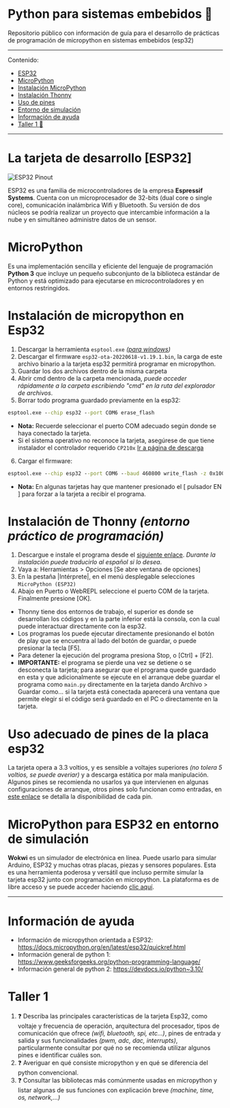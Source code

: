 # Python para sistemas embebidos :snake:
Repositorio público con información de guía para el desarrollo de prácticas de programación de micropython en sistemas embebidos (esp32)

---

Contenido:

- [ESP32](#la-tarjeta-de-desarrollo-esp32)
- [MicroPython](#micropython)
- [Instalación MicroPython](#instalación-de-micropython-en-esp32)
- [Instalación Thonny](#instalación-de-thonny-entorno-práctico-de-programación)
- [Uso de pines](#uso-adecuado-de-pines-de-la-placa-esp32)
- [Entorno de simulación](#micropython-para-esp32-en-entorno-de-simulación)
- [Información de ayuda](#información-de-ayuda)
- [Taller 1 :page_facing_up:](#taller-1)

---

# La tarjeta de desarrollo [ESP32]
![ESP32 Pinout](https://4cc2f608-a-e6add100-s-sites.googlegroups.com/a/astro.unam.mx/oan_mantenimiento/sbc/esp32/ESP32-Pinout.jpg?attachauth=ANoY7cpKJQvl5Gh0RuLbnbABFOUnOTHbB4Ce3Um5mrP_wwhcx6hrRtv0l-33Of9o1wQWPjbEF8mllIe13A1BuV9xsn2eQi0QKKcOswoDlZ7eusmB92eSwPI4znLhVBKXKNrfxsaIcYjvj24064-I1F2UAYtcK7Xuja4kYeFBopWcfTXG151FYyiQ7yxN_8HqGlB3GD_2JXmaeMoP45NHrbapVi_TeEZmum58gBufjplluyqeQG_Xt6M%3D&attredirects=0)

ESP32 es una familia de microcontroladores de la empresa **Espressif Systems**. Cuenta con un microprocesador de 32-bits (dual core o single core), comunicación inalámbrica Wifi y Bluetooth. Su versión de dos núcleos se podría realizar un proyecto que intercambie información a la nube y en simultáneo administre datos de un sensor.

# MicroPython
Es una implementación sencilla y eficiente del lenguaje de programación **Python 3** que incluye un pequeño subconjunto de la biblioteca estándar de Python y está optimizado para ejecutarse en microcontroladores y en entornos restringidos.

# Instalación de micropython en Esp32

1. Descargar la herramienta `esptool.exe` _([para windows](https://dl.espressif.com/dl/esptool-2.3.1-windows.zip))_
2. Descargar el firmware `esp32-ota-20220618-v1.19.1.bin`, la carga de este archivo binario a la tarjeta esp32 permitirá programar en micropython.
3. Guardar los dos archivos dentro de la misma carpeta
4. Abrir cmd dentro de la carpeta mencionada, _puede acceder rápidamente a la carpeta escribiendo "cmd" en la ruta del explorador de archivos_.
5. Borrar todo programa guardado previamente en la esp32:
```cmd
esptool.exe --chip esp32 --port COM6 erase_flash
```
 - **Nota:** Recuerde seleccionar el puerto COM adecuado según donde se haya conectado la tarjeta.
 - Si el sistema operativo no reconoce la tarjeta, asegúrese de que tiene instalador el controlador requerido `CP210x` [Ir a página de descarga](https://www.silabs.com/developers/usb-to-uart-bridge-vcp-drivers?tab=downloads)
6. Cargar el firmware:
```cmd
esptool.exe --chip esp32 --port COM6 --baud 460800 write_flash -z 0x1000 esp32-ota-20220618-v1.19.1.bin
```
 - **Nota:** En algunas tarjetas hay que mantener presionado el [ pulsador EN ] para forzar a la tarjeta a recibir el programa.
 
 # Instalación de Thonny _(entorno práctico de programación)_
 
 1. Descargue e instale el programa desde el [siguiente enlace](https://thonny.org/). _Durante la instalación puede traducirlo al español si lo desea_.
 2. Vaya a: Herramientas > Opciones [Se abre ventana de opciones]
 3. En la pestaña |Intérprete|, en el menú desplegable selecciones `MicroPython (ESP32)`
 4. Abajo en Puerto o WebREPL seleccione el puerto COM de la tarjeta. Finalmente presione [OK].
 
 - Thonny tiene dos entornos de trabajo, el superior es donde se desarrollan los códigos y en la parte inferior está la consola, con la cual puede interactuar directamente con la esp32.
 - Los programas los puede ejecutar directamente presionando el botón de play que se encuentra al lado del botón de guardar, o puede presionar la tecla [F5].
 - Para detener la ejecución del programa presiona Stop, o [Ctrl] + [F2].
 - **IMPORTANTE:** el programa se pierde una vez se detiene o se desconecta la tarjeta; para asegurar que el programa quede guardado en esta y que adicionalmente se ejecute en el arranque debe guardar el programa como `main.py` directamente en la tarjeta dando Archivo > Guardar como... si la tarjeta está conectada aparecerá una ventana que permite elegir si el código será guardado en el PC o directamente en la tarjeta.
 
 # Uso adecuado de pines de la placa esp32
 
 La tarjeta opera a 3.3 voltios, y es sensible a voltajes superiores _(no tolera 5 voltios, se puede averiar)_ y a descarga estática por mala manipulación.
 Algunos pines se recomienda no usarlos ya que intervienen en algunas configuraciones de arranque, otros pines solo funcionan como entradas, en [este enlace](https://randomnerdtutorials.com/esp32-pinout-reference-gpios/) se detalla la disponibilidad de cada pin.
 
 # MicroPython para ESP32 en entorno de simulación
 
 **Wokwi** es un simulador de electrónica en línea. Puede usarlo para simular Arduino, ESP32 y muchas otras placas, piezas y sensores populares. Esta es una herramienta poderosa y versátil que incluso permite simular la tarjeta esp32 junto con programación en micropython.
 La plataforma es de libre acceso y se puede acceder haciendo [clic aquí](https://wokwi.com/projects/new/micropython-esp32).
 
 ---
 
 # Información de ayuda
 
 - Información de micropython orientada a ESP32: https://docs.micropython.org/en/latest/esp32/quickref.html
 - Información general de python 1: https://www.geeksforgeeks.org/python-programming-language/
 - Información general de python 2: https://devdocs.io/python~3.10/
 
 # Taller 1

1. :question: Describa las principales características de la tarjeta Esp32, como voltaje y frecuencia de operación, arquitectura del procesador, tipos de comunicación que ofrece _(wifi, bluetooth, spi, etc...)_, pines de entrada y salida y sus funcionalidades _(pwm, adc, dac, interrupts)_, particularmente consultar por qué no se recomienda utilizar algunos pines  e identificar cuáles son.
2. :question: Averiguar en qué consiste micropython y en qué se diferencia del python convencional.
3. :question: Consultar las bibliotecas más comúnmente usadas en micropython y listar algunas de sus funciones con explicación breve _(machine, time, os, network,...)_

